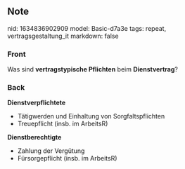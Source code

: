 ## Note
nid: 1634836902909
model: Basic-d7a3e
tags: repeat, vertragsgestaltung_it
markdown: false

### Front
Was sind <b>vertragstypische Pflichten</b> beim
<b>Dienstvertrag</b>?

### Back
<div>
  <strong>Dienstverpflichtete</strong>
</div>
<ul>
  <li>Tätigwerden und Einhaltung von Sorgfaltspflichten
  <li>Treuepflicht (insb. im ArbeitsR)
</ul>
<div>
  <strong>Dienstberechtigte</strong>
</div>
<ul>
  <li>Zahlung der Vergütung
  <li>Fürsorgepflicht (insb. im ArbeitsR)
</ul>
